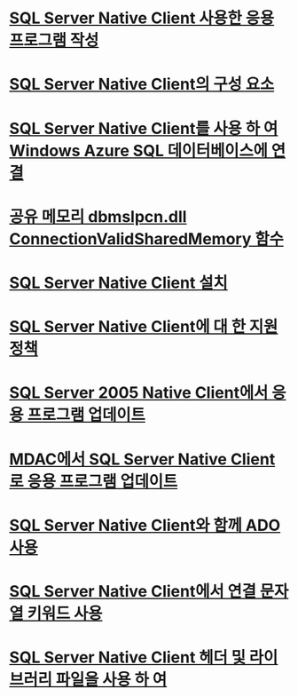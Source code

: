 # [SQL Server Native Client 사용한 응용 프로그램 작성](building-applications-with-sql-server-native-client.md)
# [SQL Server Native Client의 구성 요소](components-of-sql-server-native-client.md)
# [SQL Server Native Client를 사용 하 여 Windows Azure SQL 데이터베이스에 연결](connecting-to-a-windows-azure-sql-database-using-sql-server-native-client.md)
# [공유 메모리 dbmslpcn.dll ConnectionValidSharedMemory 함수](connectionvalidsharedmemory-function-in-dbmslpcn-dll-shared-memory.md)
# [SQL Server Native Client 설치](installing-sql-server-native-client.md)
# [SQL Server Native Client에 대 한 지원 정책](support-policies-for-sql-server-native-client.md)
# [SQL Server 2005 Native Client에서 응용 프로그램 업데이트](updating-an-application-from-sql-server-2005-native-client.md)
# [MDAC에서 SQL Server Native Client로 응용 프로그램 업데이트](updating-an-application-to-sql-server-native-client-from-mdac.md)
# [SQL Server Native Client와 함께 ADO 사용](using-ado-with-sql-server-native-client.md)
# [SQL Server Native Client에서 연결 문자열 키워드 사용](using-connection-string-keywords-with-sql-server-native-client.md)
# [SQL Server Native Client 헤더 및 라이브러리 파일을 사용 하 여](using-the-sql-server-native-client-header-and-library-files.md)
